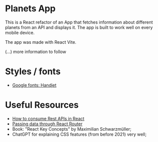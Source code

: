 # Planets App

This is a React refactor of an App that fetches information about different planets from an API and displays it.
The app is built to work well on every mobile device. 

The app was made with React Vite.

(...) more information to follow

# Styles / fonts

- [Google fonts: Handjet](https://fonts.google.com/specimen/Handjet)

# Useful Resources

- [How to consume Rest APIs in React](https://www.freecodecamp.org/news/how-to-consume-rest-apis-in-react/)
- [Passing data through React Router](https://dev.to/thatfemicode/passing-data-states-through-react-router-8dh#:~:text=Data%20known%20as%20state%20can,retrieved%20via%20the%20useLocation%20hook.)
- Book: "React Key Concepts" by Maximilian Schwarzmüller;
- ChatGPT for explaining CSS features (from before 2021) very well;
